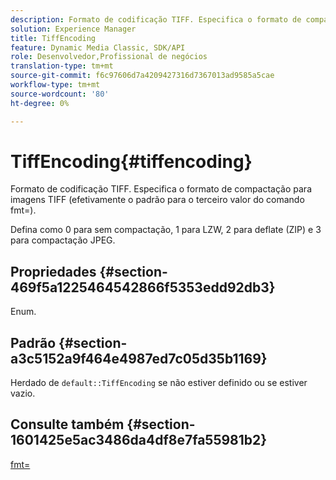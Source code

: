 ```yaml
---
description: Formato de codificação TIFF. Especifica o formato de compactação para imagens TIFF (efetivamente o padrão para o terceiro valor do comando fmt=).
solution: Experience Manager
title: TiffEncoding
feature: Dynamic Media Classic, SDK/API
role: Desenvolvedor,Profissional de negócios
translation-type: tm+mt
source-git-commit: f6c97606d7a4209427316d7367013ad9585a5cae
workflow-type: tm+mt
source-wordcount: '80'
ht-degree: 0%

---
```



# TiffEncoding{#tiffencoding}

Formato de codificação TIFF. Especifica o formato de compactação para imagens TIFF (efetivamente o padrão para o terceiro valor do comando fmt=).

Defina como 0 para sem compactação, 1 para LZW, 2 para deflate (ZIP) e 3 para compactação JPEG.

## Propriedades {#section-469f5a1225464542866f5353edd92db3}

Enum.

## Padrão {#section-a3c5152a9f464e4987ed7c05d35b1169}

Herdado de `default::TiffEncoding` se não estiver definido ou se estiver vazio.

## Consulte também {#section-1601425e5ac3486da4df8e7fa55981b2}

[fmt=](../../../../../ir-api/http-protocol/image-rendering-api-ref/c-ir-http-protocol-ref/c-ir-http-protocol-command-reference/r-ir-fmt.md#reference-4c743f67d56b47c5b774fcc900ff758c)
